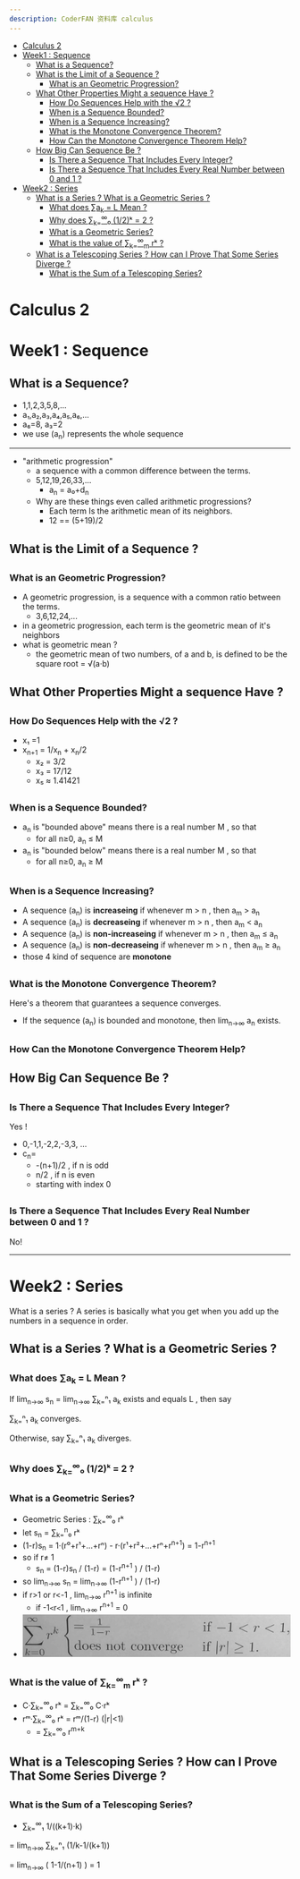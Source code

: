 ```yaml
---
description: CoderFAN 资料库 calculus
---
```


[](...menustart)

- [Calculus 2](#cfb5ad5012e1f6f82ce9e56414cfbd86)
- [Week1 : Sequence](#62533905f258da75499c882a124b0317)
    - [What is a Sequence?](#522feab9f5dbcd13c1a017479d792f7c)
    - [What is the Limit of a Sequence ?](#b07df8cec51bd3cfbcba058e900c27e1)
        - [What is an Geometric Progression?](#8797aec0bf798842a337e6476a38df1f)
    - [What Other Properties Might a sequence Have ?](#8bc66bc54bcd58a71d77b1d929386eaf)
        - [How Do Sequences Help with the √2 ?](#136765faef7faba5481cc00c138c9b82)
        - [When is a Sequence Bounded?](#8ad7efa41f1ae075d261e52b8ab7e5d4)
        - [When is a Sequence Increasing?](#917d623ac4fa7edff8771aab97f38000)
        - [What is the Monotone Convergence Theorem?](#19362157a1374319e6e61cd62e1be839)
        - [How Can the Monotone Convergence Theorem Help?](#2df575d117dbbe347fb7082485a50ca7)
    - [How Big Can Sequence Be ?](#4cd04b7a677129602dfcabf28a3fdf67)
        - [Is There a Sequence That Includes Every Integer?](#28122fe9cdb301b433bb4545df3f2c23)
        - [Is There a Sequence That Includes Every Real Number between 0 and 1 ?](#ae1c5b5e72e7fa3e2b7599aacb6b8f1d)
- [Week2 : Series](#778c167706384d1a01268c7b5447944d)
    - [What is a Series ?  What is a Geometric Series ?](#e84d3b9b00bcc8fc5e1ccf0480017e42)
        - [What does ∑a<sub>k</sub> = L Mean ?](#79959b10f77ba428d71fbec422058280)
        - [Why does  ∑<sub>k=</sub><sup>∞</sup>₀ (1/2)ᵏ = 2 ?](#67a81c2ddc4df11e4075c03018804f19)
        - [What is a Geometric Series?](#469e6493b0c5e2b8e190f40e8d29ec0b)
        - [What is the value of ∑<sub>k=</sub><sup>∞</sup><sub>m</sub> rᵏ ?](#0d5f7167ac9f8276415b82b6caf3c128)
    - [What is a Telescoping Series ?  How can I Prove That Some Series Diverge ?](#2d821f5018d90c40ac813ff4acf7212c)
        - [What is the Sum of a Telescoping Series?](#c7705221584241a23eeb71d168f89ed8)

[](...menuend)


<h2 id="cfb5ad5012e1f6f82ce9e56414cfbd86"></h2>

# Calculus 2

<h2 id="62533905f258da75499c882a124b0317"></h2>

# Week1 : Sequence 

<h2 id="522feab9f5dbcd13c1a017479d792f7c"></h2>

## What is a Sequence?

- 1,1,2,3,5,8,...
- a₁,a₂,a₃,a₄,a₅,a₆,...
- a₆=8, a₃=2
- we use (a<sub>n</sub>) represents the whole sequence

---

- "arithmetic progression"
    - a sequence with a common difference between the terms. 
    - 5,12,19,26,33,... 
        - a<sub>n</sub> = a₀+d<sub>n</sub>
    - Why are these things even called arithmetic progressions? 
        - Each term Is the arithmetic mean of its neighbors. 
        - 12 == (5+19)/2 

<h2 id="b07df8cec51bd3cfbcba058e900c27e1"></h2>

## What is the Limit of a Sequence ?

<h2 id="8797aec0bf798842a337e6476a38df1f"></h2>

### What is an Geometric Progression?

- A geometric progression, is a sequence with a common ratio between the terms.
    - 3,6,12,24,...
- in a geometric progression, each term is the geometric mean of it's neighbors
- what is geometric mean ? 
    - the geometric mean of two numbers, of a and b, is defined to be the square root = √(a·b)


<h2 id="8bc66bc54bcd58a71d77b1d929386eaf"></h2>

## What Other Properties Might a sequence Have ?

<h2 id="136765faef7faba5481cc00c138c9b82"></h2>

###  How Do Sequences Help with the √2 ?

- x₁ =1
- x<sub>n+1</sub> =  1/x<sub>n</sub> + x<sub>n</sub>/2
    - x₂ = 3/2
    - x₃ = 17/12 
    - x₅ ≈ 1.41421

<h2 id="8ad7efa41f1ae075d261e52b8ab7e5d4"></h2>

### When is a Sequence Bounded?

- a<sub>n</sub> is "bounded above" means there is a real number M , so that 
    - for all n≥0, a<sub>n</sub> ≤ M 
- a<sub>n</sub> is "bounded below" means there is a real number M , so that 
    - for all n≥0, a<sub>n</sub> ≥ M 

<h2 id="917d623ac4fa7edff8771aab97f38000"></h2>

### When is a Sequence Increasing?

- A sequence (a<sub>n</sub>) is **increaseing** if whenever m > n , then a<sub>m</sub> > a<sub>n</sub>
- A sequence (a<sub>n</sub>) is **decreaseing** if whenever m > n , then a<sub>m</sub> < a<sub>n</sub>
- A sequence (a<sub>n</sub>) is **non-increaseing** if whenever m > n , then a<sub>m</sub> ≤ a<sub>n</sub>
- A sequence (a<sub>n</sub>) is **non-decreaseing** if whenever m > n , then a<sub>m</sub> ≥ a<sub>n</sub>
- those 4 kind of sequence are  **monotone**

<h2 id="19362157a1374319e6e61cd62e1be839"></h2>

### What is the Monotone Convergence Theorem?

Here's a theorem that guarantees a sequence converges.

- If the sequence (a<sub>n</sub>) is bounded and monotone, then lim<sub>n→∞</sub> a<sub>n</sub> exists.



<h2 id="2df575d117dbbe347fb7082485a50ca7"></h2>

### How Can the Monotone Convergence Theorem Help?

<h2 id="4cd04b7a677129602dfcabf28a3fdf67"></h2>

## How Big Can Sequence Be ?

<h2 id="28122fe9cdb301b433bb4545df3f2c23"></h2>

### Is There a Sequence That Includes Every Integer?

Yes !

- 0,-1,1,-2,2,-3,3, ...
- c<sub>n</sub>= 
    - -(n+1)/2 , if n is odd
    - n/2 , if n is even
    - starting with index 0 

<h2 id="ae1c5b5e72e7fa3e2b7599aacb6b8f1d"></h2>

### Is There a Sequence That Includes Every Real Number between 0 and 1 ?

No!

---

<h2 id="778c167706384d1a01268c7b5447944d"></h2>

# Week2 : Series 

What is a series ?  A series is basically what you get when you add up the numbers in a sequence in order. 

<h2 id="e84d3b9b00bcc8fc5e1ccf0480017e42"></h2>

## What is a Series ?  What is a Geometric Series ?

<h2 id="79959b10f77ba428d71fbec422058280"></h2>

### What does ∑a<sub>k</sub> = L Mean ?

If lim<sub>n→∞</sub> s<sub>n</sub> = lim<sub>n→∞</sub> ∑<sub>k=</sub>ⁿ₁ a<sub>k</sub> exists and equals L , then say 

∑<sub>k=</sub>ⁿ₁ a<sub>k</sub> converges.

Otherwise, say ∑<sub>k=</sub>ⁿ₁ a<sub>k</sub> diverges.

<h2 id="67a81c2ddc4df11e4075c03018804f19"></h2>

### Why does  ∑<sub>k=</sub><sup>∞</sup>₀ (1/2)ᵏ = 2 ?

<h2 id="469e6493b0c5e2b8e190f40e8d29ec0b"></h2>

### What is a Geometric Series?

- Geometric Series :  ∑<sub>k=</sub><sup>∞</sup>₀ rᵏ
- let s<sub>n</sub> = ∑<sub>k=</sub><sup>n</sup>₀ rᵏ 
- (1-r)s<sub>n</sub> = 1·(r⁰+r¹+...+rⁿ) - r·(r¹+r²+...+rⁿ+r<sup>n+1</sup>) = 1-r<sup>n+1</sup> 
- so if r≠ 1
    - s<sub>n</sub> = (1-r)s<sub>n</sub> / (1-r) = (1-r<sup>n+1</sup> ) / (1-r)
- so lim<sub>n→∞</sub> s<sub>n</sub> = lim<sub>n→∞</sub> (1-r<sup>n+1</sup> ) / (1-r) 
- if r>1 or r<-1 ,  lim<sub>n→∞</sub> r<sup>n+1</sup> is infinite
    - if -1`<`r`<`1 ,  lim<sub>n→∞</sub> r<sup>n+1</sup> = 0
- ![](./imgs/calculus2_series_geometric.png)

<h2 id="0d5f7167ac9f8276415b82b6caf3c128"></h2>

### What is the value of ∑<sub>k=</sub><sup>∞</sup><sub>m</sub> rᵏ ?

- C·∑<sub>k=</sub><sup>∞</sup>₀ rᵏ  = ∑<sub>k=</sub><sup>∞</sup>₀ C·rᵏ  
- rᵐ·∑<sub>k=</sub><sup>∞</sup>₀ rᵏ = rᵐ/(1-r)    (|r|<1)
    - = ∑<sub>k=</sub><sup>∞</sup>₀ r<sup>m+k</sup>


<h2 id="2d821f5018d90c40ac813ff4acf7212c"></h2>

## What is a Telescoping Series ?  How can I Prove That Some Series Diverge ?

<h2 id="c7705221584241a23eeb71d168f89ed8"></h2>

### What is the Sum of a Telescoping Series?

- ∑<sub>k=</sub><sup>∞</sup>₁ 1/((k+1)·k)

= lim<sub>n→∞</sub> ∑<sub>k=</sub>ⁿ₁ (1/k-1/(k+1)) 

= lim<sub>n→∞</sub> ( 1-1/(n+1) ) = 1





  








 


















